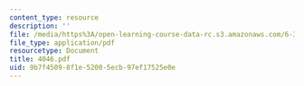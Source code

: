 ```yaml
---
content_type: resource
description: ''
file: /media/https%3A/open-learning-course-data-rc.s3.amazonaws.com/6-331-advanced-circuit-techniques-spring-2002/9b7f45098f1e52005ecb97ef17525e0e_4046.pdf
file_type: application/pdf
resourcetype: Document
title: 4046.pdf
uid: 9b7f4509-8f1e-5200-5ecb-97ef17525e0e
---
```

